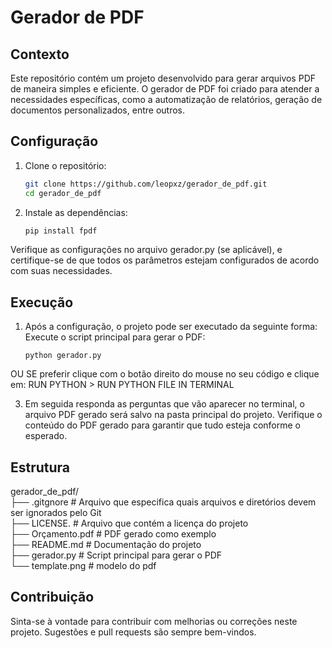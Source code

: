 # Gerador de PDF

## Contexto
Este repositório contém um projeto desenvolvido para gerar arquivos PDF de maneira simples e eficiente. O gerador de PDF foi criado para atender a necessidades específicas, como a automatização de relatórios, geração de documentos personalizados, entre outros.

## Configuração
1. Clone o repositório:
   ```bash
   git clone https://github.com/leopxz/gerador_de_pdf.git
   cd gerador_de_pdf


3. Instale as dependências:
   ```bash
   pip install fpdf

  Verifique as configurações no arquivo gerador.py (se aplicável), e certifique-se de que todos os parâmetros estejam configurados de acordo com suas necessidades.

## Execução

1. Após a configuração, o projeto pode ser executado da seguinte forma:
Execute o script principal para gerar o PDF:
   
       python gerador.py

OU SE preferir clique com o botão direito do mouse no seu código e clique em: RUN PYTHON > RUN PYTHON FILE IN TERMINAL

3. Em seguida responda as perguntas que vão aparecer no terminal, o arquivo PDF gerado será salvo na pasta principal do projeto. Verifique o conteúdo do PDF gerado para garantir que tudo esteja conforme o esperado.

## Estrutura

gerador_de_pdf/<br>
├── .gitgnore            # Arquivo que especifica quais arquivos e diretórios devem ser ignorados pelo Git<br>
├── LICENSE.          # Arquivo que contém a licença do projeto<br>
├── Orçamento.pdf         # PDF gerado como exemplo<br>
├── README.md            # Documentação do projeto<br>
├── gerador.py   # Script principal para gerar o PDF<br>
└── template.png          # modelo do pdf<br>

## Contribuição
Sinta-se à vontade para contribuir com melhorias ou correções neste projeto. Sugestões e pull requests são sempre bem-vindos.



